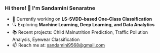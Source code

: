 ### Hi there! 👋 I'm Sandamini Senaratne

- 🌱 Currently working on **LS-SVDD-based One-Class Classification**
- 🔍 Exploring **Machine Learning, Deep Learning, and Data Analytics**
- 📚 Recent projects: Child Malnutrition Prediction, Traffic Pollution Analysis, Eyewear Classification
- 📫 Reach me at: [sandamini9568@gmail.com](mailto:sandamini9568@gmail.com)
